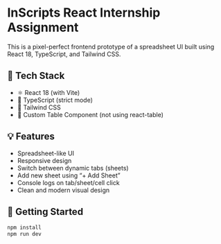 # InScripts React Internship Assignment

This is a pixel-perfect frontend prototype of a spreadsheet UI built using React 18, TypeScript, and Tailwind CSS.

## 🔧 Tech Stack

- ⚛️ React 18 (with Vite)
- 📘 TypeScript (strict mode)
- 🎨 Tailwind CSS
- 🧩 Custom Table Component (not using react-table)

## 💡 Features

- Spreadsheet-like UI
- Responsive design
- Switch between dynamic tabs (sheets)
- Add new sheet using “+ Add Sheet”
- Console logs on tab/sheet/cell click
- Clean and modern visual design

## 🚀 Getting Started

```bash
npm install
npm run dev
